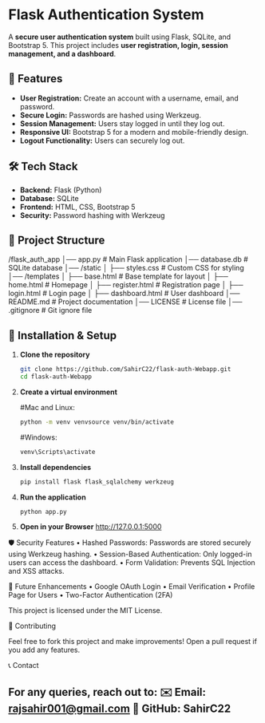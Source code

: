 # Flask Authentication System  

A **secure user authentication system** built using Flask, SQLite, and Bootstrap 5. This project includes **user registration, login, session management, and a dashboard**.  

## 🚀 Features  
- **User Registration:** Create an account with a username, email, and password.  
- **Secure Login:** Passwords are hashed using Werkzeug.  
- **Session Management:** Users stay logged in until they log out.  
- **Responsive UI:** Bootstrap 5 for a modern and mobile-friendly design.  
- **Logout Functionality:** Users can securely log out.  

## 🛠️ Tech Stack  
- **Backend:** Flask (Python)  
- **Database:** SQLite  
- **Frontend:** HTML, CSS, Bootstrap 5  
- **Security:** Password hashing with Werkzeug  

## 📂 Project Structure  
/flask_auth_app
│── app.py                # Main Flask application
│── database.db            # SQLite database
│── /static
│   ├── styles.css         # Custom CSS for styling
│── /templates
│   ├── base.html          # Base template for layout
│   ├── home.html          # Homepage
│   ├── register.html      # Registration page
│   ├── login.html         # Login page
│   ├── dashboard.html     # User dashboard
│── README.md              # Project documentation
│── LICENSE                # License file
│── .gitignore             # Git ignore file

## 🎯 Installation & Setup  
1. **Clone the repository**  
   ```bash
   git clone https://github.com/SahirC22/flask-auth-Webapp.git
   cd flask-auth-Webapp

2. **Create a virtual environment**
   
   #Mac and Linux:
   ```bash
   python -m venv venvsource venv/bin/activate
   ```
   #Windows:
   ```bash
   venv\Scripts\activate
   ```

3. **Install dependencies**
   ```bash
   pip install flask flask_sqlalchemy werkzeug
   ```
4. **Run the application**
   ```bash
   python app.py
   ```
5. **Open in your Browser**
   http://127.0.0.1:5000

🛡️ Security Features
	•	Hashed Passwords: Passwords are stored securely using Werkzeug hashing.
	•	Session-Based Authentication: Only logged-in users can access the dashboard.
	•	Form Validation: Prevents SQL Injection and XSS attacks.

🌟 Future Enhancements
	•	Google OAuth Login
	•	Email Verification
	•	Profile Page for Users
	•	Two-Factor Authentication (2FA)

   This project is licensed under the MIT License.

🤝 Contributing

Feel free to fork this project and make improvements! Open a pull request if you add any features.

📞 Contact

For any queries, reach out to:
✉️ Email: rajsahir001@gmail.com
🔗 GitHub: SahirC22
---

